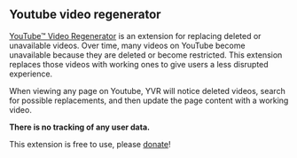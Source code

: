 ## Youtube video regenerator

[YouTube™ Video Regenerator](https://chrome.google.com/webstore/detail/ecbemdelpoogolgfpfligajnmgbimjid/) is an extension for replacing deleted or unavailable videos.
Over time, many videos on YouTube become unavailable because they are deleted or become restricted. This extension replaces those videos with working ones to give users a less disrupted experience.

When viewing any page on Youtube, YVR will notice deleted videos, search for possible replacements, and then update the page content with a working video.

**There is no tracking of any user data.**

This extension is free to use, please [donate](https://www.paypal.com/cgi-bin/webscr?cmd=_donations&business=SCCDZQ7E3KUR6&currency_code=CAD&source=url)!
